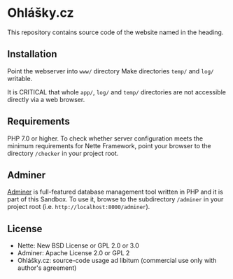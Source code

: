 Ohlášky.cz
=============

This repository contains source code of the website named in the heading.

Installation
------------

Point the webserver into `www/` directory
Make directories `temp/` and `log/` writable.

It is CRITICAL that whole `app/`, `log/` and `temp/` directories are not accessible directly
via a web browser.

Requirements
------------

PHP 7.0 or higher. 
To check whether server configuration meets the minimum requirements for Nette Framework, point your browser to the directory `/checker` in your project root.

Adminer
-------

[Adminer](https://www.adminer.org/) is full-featured database management tool written in PHP and it is part of this Sandbox.
To use it, browse to the subdirectory `/adminer` in your project root (i.e. `http://localhost:8000/adminer`).


License
-------
- Nette: New BSD License or GPL 2.0 or 3.0
- Adminer: Apache License 2.0 or GPL 2
- Ohlášky.cz: source-code usage ad libitum (commercial use only with author's agreement)